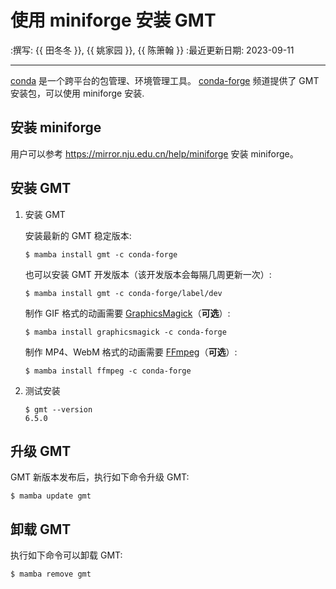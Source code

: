 # 使用 miniforge 安装 GMT

:撰写: {{ 田冬冬 }}, {{ 姚家园 }}, {{ 陈箫翰 }}
:最近更新日期: 2023-09-11

---

[conda](https://docs.conda.io/en/latest/) 是一个跨平台的包管理、环境管理工具。
[conda-forge](https://conda-forge.org/) 频道提供了 GMT 安装包，可以使用 miniforge 安装.

## 安装 miniforge

用户可以参考 https://mirror.nju.edu.cn/help/miniforge 
安装 miniforge。

## 安装 GMT

1. 安装 GMT

   安装最新的 GMT 稳定版本:

   ```
   $ mamba install gmt -c conda-forge
   ```

   也可以安装 GMT 开发版本（该开发版本会每隔几周更新一次）:

   ```
   $ mamba install gmt -c conda-forge/label/dev
   ```

   制作 GIF 格式的动画需要 [GraphicsMagick](http://www.graphicsmagick.org/)（**可选**）:

   ```
   $ mamba install graphicsmagick -c conda-forge
   ```

   制作 MP4、WebM 格式的动画需要 [FFmpeg](https://ffmpeg.org/)（**可选**）:

   ```
   $ mamba install ffmpeg -c conda-forge
   ```

2. 测试安装

   ```
   $ gmt --version
   6.5.0
   ```

## 升级 GMT

GMT 新版本发布后，执行如下命令升级 GMT:

```
$ mamba update gmt
```

## 卸载 GMT

执行如下命令可以卸载 GMT:

```
$ mamba remove gmt
```
